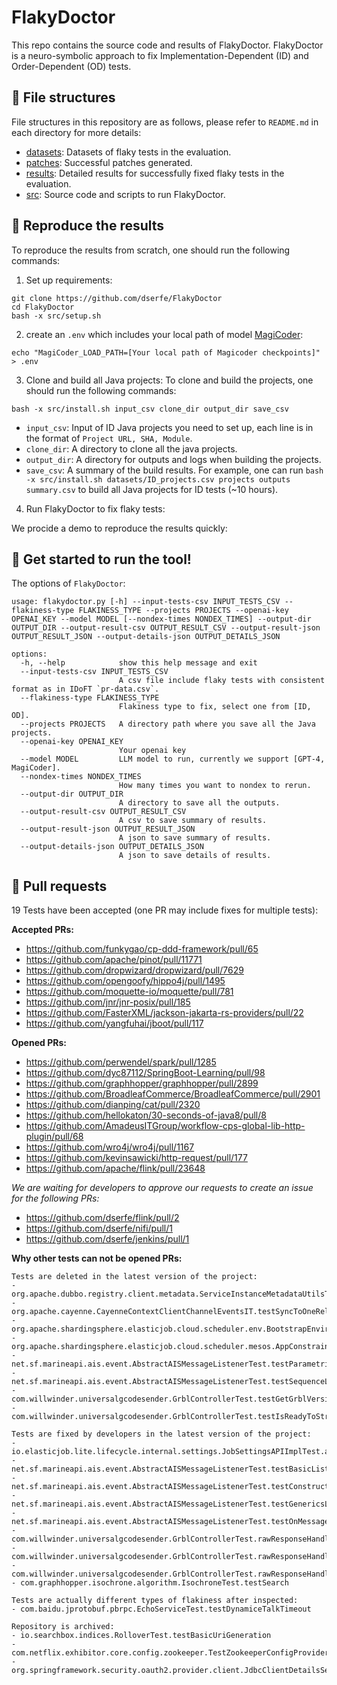 # FlakyDoctor

This repo contains the source code and results of FlakyDoctor. FlakyDoctor is a neuro-symbolic approach to fix Implementation-Dependent (ID) and Order-Dependent (OD) tests.

## 🌟 File structures
File structures in this repository are as follows, please refer to `README.md` in each directory for more details: 
- [datasets](datasets/README.md): Datasets of flaky tests in the evaluation.
- [patches](patches/README.md): Successful patches generated.
- [results](results/README.md): Detailed results for successfully fixed flaky tests in the evaluation.
- [src](src/README.md): Source code and scripts to run FlakyDoctor.

## 🌟 Reproduce the results

To reproduce the results from scratch, one should run the following commands:
1. Set up requirements:
```
git clone https://github.com/dserfe/FlakyDoctor
cd FlakyDoctor
bash -x src/setup.sh
```
2. create an `.env` which includes your local path of model [MagiCoder](https://huggingface.co/ise-uiuc/Magicoder-S-DS-6.7B):
```
echo "MagiCoder_LOAD_PATH=[Your local path of Magicoder checkpoints]" > .env
```

3. Clone and build all Java projects:
To clone and build the projects, one should run the following commands:
```
bash -x src/install.sh input_csv clone_dir output_dir save_csv
```
- `input_csv`: Input of ID Java projects you need to set up, each line is in the format of `Project URL, SHA, Module`.
- `clone_dir`: A directory to clone all the java projects.
- `output_dir`: A directory for outputs and logs when building the projects.
- `save_csv`: A summary of the build results.
For example, one can run `bash -x src/install.sh datasets/ID_projects.csv projects outputs summary.csv` to build all Java projects for ID tests (~10 hours).

4. Run FlakyDoctor to fix flaky tests:


We procide a demo to reproduce the results quickly:

## 🌟 Get started to run the tool!
The options of `FlakyDoctor`:
```
usage: flakydoctor.py [-h] --input-tests-csv INPUT_TESTS_CSV --flakiness-type FLAKINESS_TYPE --projects PROJECTS --openai-key OPENAI_KEY --model MODEL [--nondex-times NONDEX_TIMES] --output-dir OUTPUT_DIR --output-result-csv OUTPUT_RESULT_CSV --output-result-json OUTPUT_RESULT_JSON --output-details-json OUTPUT_DETAILS_JSON

options:
  -h, --help            show this help message and exit
  --input-tests-csv INPUT_TESTS_CSV
                        A csv file include flaky tests with consistent format as in IDoFT `pr-data.csv`.
  --flakiness-type FLAKINESS_TYPE
                        Flakiness type to fix, select one from [ID, OD].
  --projects PROJECTS   A directory path where you save all the Java projects.
  --openai-key OPENAI_KEY
                        Your openai key
  --model MODEL         LLM model to run, currently we support [GPT-4, MagiCoder].
  --nondex-times NONDEX_TIMES
                        How many times you want to nondex to rerun.
  --output-dir OUTPUT_DIR
                        A directory to save all the outputs.
  --output-result-csv OUTPUT_RESULT_CSV
                        A csv to save summary of results.
  --output-result-json OUTPUT_RESULT_JSON
                        A json to save summary of results.
  --output-details-json OUTPUT_DETAILS_JSON
                        A json to save details of results.
```

## 🌟 Pull requests
19 Tests have been accepted (one PR may include fixes for multiple tests):

**Accepted PRs:**
- https://github.com/funkygao/cp-ddd-framework/pull/65
- https://github.com/apache/pinot/pull/11771
- https://github.com/dropwizard/dropwizard/pull/7629
- https://github.com/opengoofy/hippo4j/pull/1495
- https://github.com/moquette-io/moquette/pull/781
- https://github.com/jnr/jnr-posix/pull/185
- https://github.com/FasterXML/jackson-jakarta-rs-providers/pull/22
- https://github.com/yangfuhai/jboot/pull/117

**Opened PRs:**
- https://github.com/perwendel/spark/pull/1285
- https://github.com/dyc87112/SpringBoot-Learning/pull/98
- https://github.com/graphhopper/graphhopper/pull/2899
- https://github.com/BroadleafCommerce/BroadleafCommerce/pull/2901
- https://github.com/dianping/cat/pull/2320
- https://github.com/hellokaton/30-seconds-of-java8/pull/8
- https://github.com/AmadeusITGroup/workflow-cps-global-lib-http-plugin/pull/68
- https://github.com/wro4j/wro4j/pull/1167
- https://github.com/kevinsawicki/http-request/pull/177
- https://github.com/apache/flink/pull/23648


*We are waiting for developers to approve our requests to create an issue for the following PRs:*
- https://github.com/dserfe/flink/pull/2
- https://github.com/dserfe/nifi/pull/1
- https://github.com/dserfe/jenkins/pull/1

**Why other tests can not be opened PRs:**
```
Tests are deleted in the latest version of the project:
- org.apache.dubbo.registry.client.metadata.ServiceInstanceMetadataUtilsTest.testMetadataServiceURLParameters
- org.apache.cayenne.CayenneContextClientChannelEventsIT.testSyncToOneRelationship
- org.apache.shardingsphere.elasticjob.cloud.scheduler.env.BootstrapEnvironmentTest.assertWithoutEventTraceRdbConfiguration
- org.apache.shardingsphere.elasticjob.cloud.scheduler.mesos.AppConstraintEvaluatorTest.assertExistExecutorOnS0
- net.sf.marineapi.ais.event.AbstractAISMessageListenerTest.testParametrizedConstructor
- net.sf.marineapi.ais.event.AbstractAISMessageListenerTest.testSequenceListener
- com.willwinder.universalgcodesender.GrblControllerTest.testGetGrblVersion
- com.willwinder.universalgcodesender.GrblControllerTest.testIsReadyToStreamFile

Tests are fixed by developers in the latest version of the project:
- io.elasticjob.lite.lifecycle.internal.settings.JobSettingsAPIImplTest.assertUpdateJobSettings
- net.sf.marineapi.ais.event.AbstractAISMessageListenerTest.testBasicListenerWithUnexpectedMessage
- net.sf.marineapi.ais.event.AbstractAISMessageListenerTest.testConstructor
- net.sf.marineapi.ais.event.AbstractAISMessageListenerTest.testGenericsListener
- net.sf.marineapi.ais.event.AbstractAISMessageListenerTest.testOnMessageWithExpectedMessage
- com.willwinder.universalgcodesender.GrblControllerTest.rawResponseHandlerOnErrorWithNoSentCommandsShouldSendMessageToConsole
- com.willwinder.universalgcodesender.GrblControllerTest.rawResponseHandlerWithKnownErrorShouldWriteMessageToConsole
- com.willwinder.universalgcodesender.GrblControllerTest.rawResponseHandlerWithUnknownErrorShouldWriteGenericMessageToConsole
- com.graphhopper.isochrone.algorithm.IsochroneTest.testSearch

Tests are actually different types of flakiness after inspected:
- com.baidu.jprotobuf.pbrpc.EchoServiceTest.testDynamiceTalkTimeout

Repository is archived:
- io.searchbox.indices.RolloverTest.testBasicUriGeneration
- com.netflix.exhibitor.core.config.zookeeper.TestZookeeperConfigProvider.testConcurrentModification
- org.springframework.security.oauth2.provider.client.JdbcClientDetailsServiceTests.testUpdateClientRedirectURI
``` 

